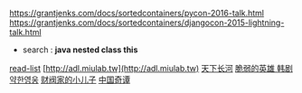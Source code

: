 https://grantjenks.com/docs/sortedcontainers/pycon-2016-talk.html
https://grantjenks.com/docs/sortedcontainers/djangocon-2015-lightning-talk.html

- search :
 **java nested class this**

[read-list](http://www.grantjenks.com/docs/sortedcontainers/sf-python-2015-lightning-talk.html)
[http://adl.miulab.tw](http://adl.miulab.tw)
[天下长河]()
[脆弱的英雄 韩剧약한영웅]()
[财阀家的小儿子]()
[中国奇谭]()
